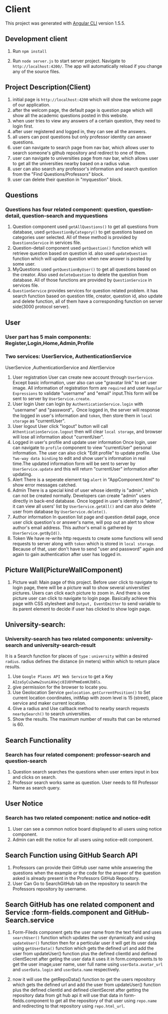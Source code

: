 # Client

This project was generated with [Angular CLI](https://github.com/angular/angular-cli) version 1.5.5.

## Development client

1. Run `npm install`

2. Run `node server.js` to start server project. Navigate to `http://localhost:4200/`. The app will automatically reload if you change any of the source files.


## Project Description(Client)

1. initial page is `http://localhost:4200` which will show the welcome page of our application.
2. after the welcom page, the default page is question page which will show all the academic questions posted in this website.
3. when user tries to view any answers of a certain question, they need to login first.
4. after user registered and logged in, they can see all the answers.
5. all users can post questions but only professor identity can answer questions.
6. user can navigate to search page from nav bar, which allows user to search someone's github repository and redirect to one of them.
7. user can navigate to universities page from nav bar, which allows user to get all the universities nearby based on a radius value.
8. user can also search any professor's information and search question from the "Find Questions/Professors" block.
9. user can delete their question in "myquestion" block.

## Questions

### Questions has four related component: question, question-detail, question-search and myquestions

1. Question component used `getAllQuestions()` to get all questions from database, used `getQuestionByCategory()` to get questions based on categories user selected. All of these method is provided by `QuestionsService` in services file.
2. Question-detail component used `getQuestion()` function which will retrieve question based on question id. also used `updateQuestion` function which will update question when new answer is posted by some user.
3. MyQuestions used `getQuestionByUser()` to get all questions based on the creator. Also used `deleteQuestion` to delete the question from database. All of those functions are provided by `QuestionService` in services file.
4. `QuestionService` provides services for question related problem. it has search function based on question title, creator, question id, also update and delete function, all of them have a corresponding function on server side(3000 protocol server).

## User

### User part has 5 main components: Register,Login,Home,Admin,Profile

### Two services: UserService, AuthenticationService

UserService ,AuthenticationService and AlertService
1. User registration
User can create new account through `UserService`. Except basic information, user also can use "gravatar link" to set user image. All information of registration form are `required` and user `Regular Expressions` to validate "username" and "email" input.This form will be sent to server by `UserService.create`.
2. User login
User can login by `AuthenticationService.login` with "username" and "password"。Once logged in, the server will response the logged in user's information and `token`, then store them in `local storage` as "currentUser".
3. User logout
User click "logout" button will call `AthenticationService.logout` then will clear `local storage`, and browser will lose all information about "currentUser".
4. Logged in user's profile and update user information
Once login, user can navigate to `profile` component to view "currentUser" personal information. The user can also click "Edit profile" to update profile. Use `Two-way data binding` to edit and show user's information in real time.The updated information form will be sent to server by `UserService.update` and this will return "currentUser" information after updating.
5. Alert
There is a seperate element tag `alert` in "AppComponent.html" to show error messages catched.
6. Admin
There is a special kind of user whose identity is "admin", which can not be created normally. Developers can create "admin" users directly in back-end database. Once logged in user's identity is "admin", it can view all users' list by `UserService.getAll()` and can also delete user from database by `UserService.delete()`.
7. Author information
In question list page and question detail page, once user click question's or answer's name, will pop out an alert to show author's email address. This author's email is gathered by `UserService.getById()`.
8. Token
We have re-write http requests to create some functions will send requests to server along with `token` which is stored in `local storage`. Because of that, user don't have to send "user and password" again and again to gain authentication after user has logged in.

## Picture Wall(PictureWallComponent)

1. Picture wall: Main page of this project. Before user click to navigate to login page, there will be a picture wall to show several universities' pictures. Users can click each picture to zoom in. And there is one picture user can click to navigate to login page.
Basically achieve this page with CSS stylesheet and `Output, EventEmitter` to send variable to its parent element to decide if user has clicked to show login page.

## University-search:

### University-search has two related components: university-search and university-search-result

It is a Search function for places of `type` : `university` within a desired `radius`. radius defines the distance (in meters) within which to return place results. 

1. Use `Google Places API Web Service` to get a Key `AIzaSyCu2wmw2suniAVwjc8IUOYPmmEemHJbBls`.
2. give permission for the browser to locate you.
3. Use Geolocation Service `geolocation.getCurrentPosition()` to Set current location coordinates, initMap with zoom level is 15 (street), place service and maker current location.
4. Give a radius and Use callback method to nearby search requests `nearbySearch()` to search universities.
5. Show the results. The maximum number of results that can be returned is 60. 

## Search Functionality

### Search has four related component: professor-search and question-search 

1. Question search searches the questions when user enters input in box and clicks on search.
2. Professor search works same as question. User needs to fill Professor Name as search query.

## User Notice
### Search has two related component: notice and notice-edit

1. User can see a common notice board displayed to all users using notice component.
2. Admin can edit the notice for all users using notice-edit component.

## Search Function using GitHub Search API

1. Professors can provide their GitHub user name while answering the questions when the example or the code for the answer of the question asked is already present in the Professors GitHub Repository.
2. User Can Go to SearchGitHub tab on the repository to search the Professors repository by username.

## Search GitHub has one related component and Service :form-fields.component and GitHub-Search.service

1. Form-Fileds component gets the user name from the text field and uses `searchUser()` function  which updates the user dynamically and using `updateUser()` function then for a perticular user it will get its user data using `getUserData()` function which gets the defined url and add the user from updateUser() function plus the defined clientId and defined clientSecret after geting the user data it uses it in form.components.ts to get the user image,user name, user full name using `userData.avatar_url` and `userData.login` and `userData.name`  respectively.

2. now it will use the getRepoData() function to get the users repository which gets the defined url and add the user from updateUser() function plus the defined clientId and defined clientSecret after getting the repository data from git hub api it will use that data in form-fields.component to get all the repository of that user using `repo.name` and redirecting to that repository using `repo.html_url`. 
